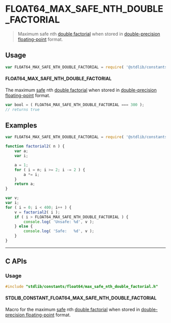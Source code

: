 <!--

@license Apache-2.0

Copyright (c) 2024 The Stdlib Authors.

Licensed under the Apache License, Version 2.0 (the "License");
you may not use this file except in compliance with the License.
You may obtain a copy of the License at

   http://www.apache.org/licenses/LICENSE-2.0

Unless required by applicable law or agreed to in writing, software
distributed under the License is distributed on an "AS IS" BASIS,
WITHOUT WARRANTIES OR CONDITIONS OF ANY KIND, either express or implied.
See the License for the specific language governing permissions and
limitations under the License.

-->

# FLOAT64_MAX_SAFE_NTH_DOUBLE_FACTORIAL

> Maximum safe nth [double factorial][double-factorial] when stored in [double-precision floating-point][ieee754] format.

<section class="usage">

## Usage

<!-- eslint-disable id-length -->

```javascript
var FLOAT64_MAX_SAFE_NTH_DOUBLE_FACTORIAL = require( '@stdlib/constants/float64/max-safe-nth-double-factorial' );
```

#### FLOAT64_MAX_SAFE_NTH_DOUBLE_FACTORIAL

The maximum [safe][safe-integers] nth [double factorial][double-factorial] when stored in [double-precision floating-point][ieee754] format.

<!-- eslint-disable id-length -->

```javascript
var bool = ( FLOAT64_MAX_SAFE_NTH_DOUBLE_FACTORIAL === 300 );
// returns true
```

</section>

<!-- /.usage -->

<section class="examples">

## Examples

<!-- eslint-disable id-length -->

<!-- eslint no-undef: "error" -->

```javascript
var FLOAT64_MAX_SAFE_NTH_DOUBLE_FACTORIAL = require( '@stdlib/constants/float64/max-safe-nth-double-factorial' );

function factorial2( n ) {
    var a;
    var i;

    a = 1;
    for ( i = n; i >= 2; i -= 2 ) {
        a *= i;
    }
    return a;
}

var v;
var i;
for ( i = 0; i < 400; i++ ) {
    v = factorial2( i );
    if ( i > FLOAT64_MAX_SAFE_NTH_DOUBLE_FACTORIAL ) {
        console.log( 'Unsafe: %d', v );
    } else {
        console.log( 'Safe:   %d', v );
    }
}
```

</section>

<!-- /.examples -->

<!-- C interface documentation. -->

* * *

<section class="c">

## C APIs

<!-- Section to include introductory text. Make sure to keep an empty line after the intro `section` element and another before the `/section` close. -->

<section class="intro">

</section>

<!-- /.intro -->

<!-- C usage documentation. -->

<section class="usage">

### Usage

```c
#include "stdlib/constants/float64/max_safe_nth_double_factorial.h"
```

#### STDLIB_CONSTANT_FLOAT64_MAX_SAFE_NTH_DOUBLE_FACTORIAL

Macro for the maximum [safe][safe-integers] nth [double factorial][double-factorial] when stored in [double-precision floating-point][ieee754] format.

</section>

<!-- /.usage -->

<!-- C API usage notes. Make sure to keep an empty line after the `section` element and another before the `/section` close. -->

<section class="notes">

</section>

<!-- /.notes -->

<!-- C API usage examples. -->

<section class="examples">

</section>

<!-- /.examples -->

</section>

<!-- /.c -->

<!-- Section for related `stdlib` packages. Do not manually edit this section, as it is automatically populated. -->

<section class="related">

</section>

<!-- /.related -->

<!-- Section for all links. Make sure to keep an empty line after the `section` element and another before the `/section` close. -->

<section class="links">

[safe-integers]: http://www.2ality.com/2013/10/safe-integers.html

[double-factorial]: https://en.wikipedia.org/wiki/Double_factorial

[ieee754]: https://en.wikipedia.org/wiki/IEEE_754-1985

<!-- <related-links> -->

<!-- </related-links> -->

</section>

<!-- /.links -->
